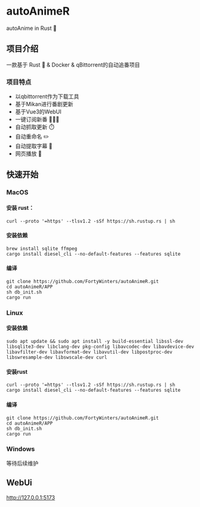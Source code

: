 # autoAnimeR
autoAnime in Rust 🦀️

## 项目介绍
一款基于 Rust 🦀️ & Docker & qBittorrent的自动追番项目
### 项目特点
- 以qbittorrent作为下载工具
- 基于Mikan进行番剧更新
- 基于Vue3的WebUI 
- 一键订阅新番 🏄🏻‍♂️
- 自动抓取更新 ⏱️
- 自动重命名 ✏️
- 自动提取字幕 📄
- 网页播放 🎵

## 快速开始

### MacOS

#### 安装 rust：
```
curl --proto '=https' --tlsv1.2 -sSf https://sh.rustup.rs | sh
```

#### 安装依赖
```
brew install sqlite ffmpeg
cargo install diesel_cli --no-default-features --features sqlite
```

#### 编译
```
git clone https://github.com/FortyWinters/autoAnimeR.git
cd autoAnimeR/APP
sh db_init.sh
cargo run
```

### Linux

#### 安装依赖
```
sudo apt update && sudo apt install -y build-essential libssl-dev libsqlite3-dev libclang-dev pkg-config libavcodec-dev libavdevice-dev libavfilter-dev libavformat-dev libavutil-dev libpostproc-dev libswresample-dev libswscale-dev curl
```

#### 安装rust
```
curl --proto '=https' --tlsv1.2 -sSf https://sh.rustup.rs | sh
cargo install diesel_cli --no-default-features --features sqlite
```

#### 编译
```
git clone https://github.com/FortyWinters/autoAnimeR.git
cd autoAnimeR/APP
sh db_init.sh
cargo run
```

### Windows
等待后续维护

## WebUi
http://127.0.0.1:5173
